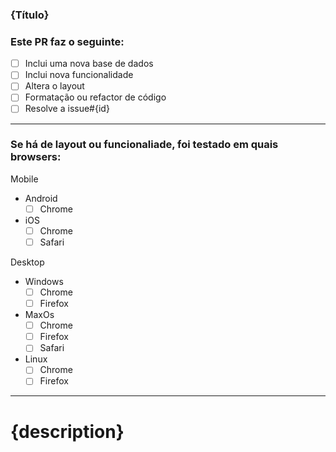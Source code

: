 ### {Título}

### Este PR faz o seguinte:

- [ ] Inclui uma nova base de dados
- [ ] Inclui nova funcionalidade
- [ ] Altera o layout
- [ ] Formatação ou refactor de código
- [ ] Resolve a issue#{id}

---

### Se há de layout ou funcionaliade, foi testado em quais browsers:

Mobile

- Android
  - [ ] Chrome
- iOS
  - [ ] Chrome
  - [ ] Safari

Desktop

- Windows
  - [ ] Chrome
  - [ ] Firefox
- MaxOs
  - [ ] Chrome
  - [ ] Firefox
  - [ ] Safari
- Linux
  - [ ] Chrome
  - [ ] Firefox

---

# {description}
